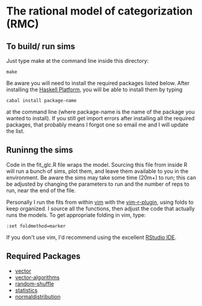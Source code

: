 The rational model of categorization (RMC)
=========================================

To build/ run sims
------------------

Just type make at the command line inside this directory:

    make

Be aware you will need to install the required packages listed below. After
installing the [Haskell Platform](http://www.haskell.org/platform/), you will
be able to install them by typing

    cabal install package-name

at the command line (where package-name is the name of the package you wanted
to install). If you still get import errors after installing all the required
packages, that probably means I forgot one so email me and I will update the
list.

Runinng the sims
----------------

Code in the fit\_glc.R file wraps the model. Sourcing this file from inside R
will run a bunch of sims, plot them, and leave them available to you in the
environment. Be aware the sims may take some time (20m+) to run; this can be
adjusted by changing the parameters to run and the number of reps to run, near
the end of the file.

Personally I run the fits from within [vim](http://vim.org) with the
[vim-r-plugin](http://www.vim.org/scripts/script.php?script_id=2628), using
folds to keep organized. I source all the functions, then adjust the code that
actually runs the models. To get appropriate folding in vim, type:

    :set foldmethod=marker

If you don't use vim, I'd recommend using the excellent 
[RStudio IDE](http://www.rstudio.com/ide/).

Required Packages
-----------------

- [vector](http://hackage.haskell.org/package/vector)
- [vector-algorithms](http://hackage.haskell.org/package/vector-algorithms)
- [random-shuffle](http://hackage.haskell.org/package/random-shuffle)
- [statistics](http://hackage.haskell.org/package/statistics)
- [normaldistribution](http://hackage.haskell.org/package/normaldistribution)
